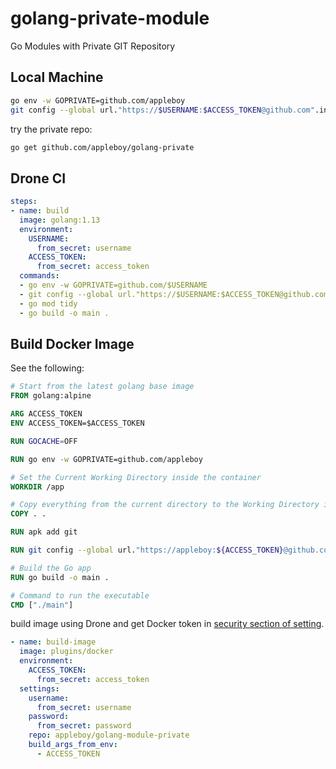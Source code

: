 # golang-private-module

Go Modules with Private GIT Repository

## Local Machine

```sh
go env -w GOPRIVATE=github.com/appleboy
git config --global url."https://$USERNAME:$ACCESS_TOKEN@github.com".insteadOf "https://github.com"
```

try the private repo:

```sh
go get github.com/appleboy/golang-private
```

## Drone CI

```yaml
steps:
- name: build
  image: golang:1.13
  environment:
    USERNAME:
      from_secret: username
    ACCESS_TOKEN:
      from_secret: access_token
  commands:
  - go env -w GOPRIVATE=github.com/$USERNAME
  - git config --global url."https://$USERNAME:$ACCESS_TOKEN@github.com".insteadOf "https://github.com"
  - go mod tidy
  - go build -o main .
```

## Build Docker Image

See the following:

```dockerfile
# Start from the latest golang base image
FROM golang:alpine

ARG ACCESS_TOKEN
ENV ACCESS_TOKEN=$ACCESS_TOKEN

RUN GOCACHE=OFF

RUN go env -w GOPRIVATE=github.com/appleboy

# Set the Current Working Directory inside the container
WORKDIR /app

# Copy everything from the current directory to the Working Directory inside the container
COPY . .

RUN apk add git

RUN git config --global url."https://appleboy:${ACCESS_TOKEN}@github.com".insteadOf "https://github.com"

# Build the Go app
RUN go build -o main .

# Command to run the executable
CMD ["./main"]
```

build image using Drone and get Docker token in [security section of setting](https://hub.docker.com/settings/security).

```yaml
- name: build-image
  image: plugins/docker
  environment:
    ACCESS_TOKEN:
      from_secret: access_token
  settings:
    username:
      from_secret: username
    password:
      from_secret: password
    repo: appleboy/golang-module-private
    build_args_from_env:
      - ACCESS_TOKEN
```
